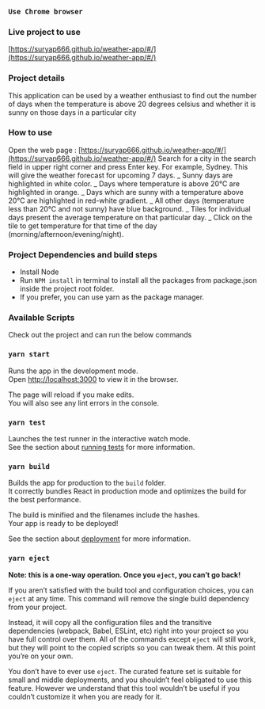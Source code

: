 ### `Use Chrome browser`

### Live project to use

[https://suryap666.github.io/weather-app/#/](https://suryap666.github.io/weather-app/#/)

### Project details

This application can be used by a weather enthusiast to find out the number of days when the temperature is above 20 degrees celsius and whether it is sunny on those days in a particular city

### How to use

Open the web page : [https://suryap666.github.io/weather-app/#/](https://suryap666.github.io/weather-app/#/)
Search for a city in the search field in upper right corner and press Enter key. For example, Sydney.
This will give the weather forecast for upcoming 7 days.
_ Sunny days are highlighted in white color.
_ Days where temperature is above 20°C are highlighted in orange.
_ Days which are sunny with a temperature above 20°C are highlighted in red-white gradient.
_ All other days (temperature less than 20°C and not sunny) have blue background.
_ Tiles for individual days present the average temperature on that particular day.
_ Click on the tile to get temperature for that time of the day (morning/afternoon/evening/night).

### Project Dependencies and build steps

- Install Node
- Run `NPM install` in terminal to install all the packages from package.json inside the project root folder.
- If you prefer, you can use yarn as the package manager.

### Available Scripts

Check out the project and can run the below commands

### `yarn start`

Runs the app in the development mode.<br />
Open [http://localhost:3000](http://localhost:3000) to view it in the browser.

The page will reload if you make edits.<br />
You will also see any lint errors in the console.

### `yarn test`

Launches the test runner in the interactive watch mode.<br />
See the section about [running tests](https://facebook.github.io/create-react-app/docs/running-tests) for more information.

### `yarn build`

Builds the app for production to the `build` folder.<br />
It correctly bundles React in production mode and optimizes the build for the best performance.

The build is minified and the filenames include the hashes.<br />
Your app is ready to be deployed!

See the section about [deployment](https://facebook.github.io/create-react-app/docs/deployment) for more information.

### `yarn eject`

**Note: this is a one-way operation. Once you `eject`, you can’t go back!**

If you aren’t satisfied with the build tool and configuration choices, you can `eject` at any time. This command will remove the single build dependency from your project.

Instead, it will copy all the configuration files and the transitive dependencies (webpack, Babel, ESLint, etc) right into your project so you have full control over them. All of the commands except `eject` will still work, but they will point to the copied scripts so you can tweak them. At this point you’re on your own.

You don’t have to ever use `eject`. The curated feature set is suitable for small and middle deployments, and you shouldn’t feel obligated to use this feature. However we understand that this tool wouldn’t be useful if you couldn’t customize it when you are ready for it.
